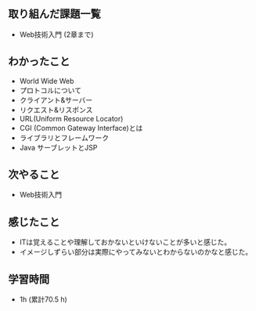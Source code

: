 ## 取り組んだ課題一覧

- Web技術入門 (2章まで)

## わかったこと
- World Wide Web 
- プロトコルについて
- クライアント&サーバー
- リクエスト&リスポンス
- URL(Uniform Resource Locator)
- CGI (Common Gateway Interface)とは
- ライブラリとフレームワーク
- Java サーブレットとJSP

## 次やること
- Web技術入門

## 感じたこと
- ITは覚えることや理解しておかないといけないことが多いと感じた。
- イメージしずらい部分は実際にやってみないとわからないのかなと感じた。

## 学習時間 
- 1h (累計70.5 h)
